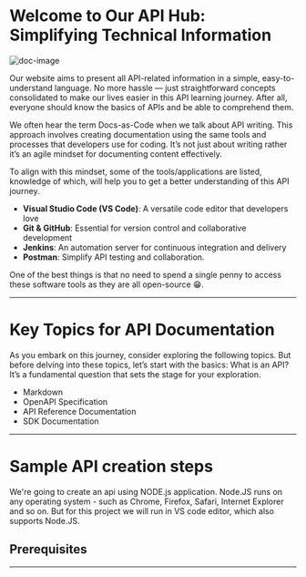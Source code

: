 # Welcome to Our API Hub: Simplifying Technical Information

![doc-image](https://rickey-alok.github.io/api-go-to-doc/img/home_page_img.png)

Our website aims to present all API-related information in a simple, easy-to-understand language. No more hassle — just straightforward concepts consolidated to make our lives easier in this API learning journey. After all, everyone should know the basics of APIs and be able to comprehend them.

We often hear the term Docs-as-Code when we talk about API writing. This approach involves creating documentation using the same tools and processes that developers use for coding. It’s not just about writing rather it’s an agile mindset for documenting content effectively.

To align with this mindset, some of the tools/applications are listed, knowledge of which, will help you to get a better understanding of this API journey.

- **Visual Studio Code (VS Code)**: A versatile code editor that developers love
- **Git & GitHub**: Essential for version control and collaborative development
- **Jenkins**: An automation server for continuous integration and delivery
- **Postman**: Simplify API testing and collaboration.

One of the best things is that no need to spend a single penny to access these software tools as they are all open-source 😁.

---

# Key Topics for API Documentation

As you embark on this journey, consider exploring the following topics. But before delving into these topics, let’s start with the basics: What is an API? It’s a fundamental question that sets the stage for your exploration.

- Markdown
- OpenAPI Specification
- API Reference Documentation
- SDK Documentation

---

# Sample API creation steps

We're going to create an api using NODE.js application. Node.JS runs on any operating system - such as Chrome, Firefox, Safari, Internet Explorer and so on. But for this project we will run in VS code editor, which also supports Node.JS.

## Prerequisites

<!-- <ol><li>Install Node.Js application. Refer to Download Node.JS
<ol type="a">
    <li>Make sure to select LTS (long Term Support), and not the CURRENT version. LTS considered the more stable version and not grequently updated, but for the Current version it is other way around.</li>
    <li>Select Windows installer if you have windows installer.</li>
    <li>Follow the screen text to get the application downloaded.</li>
    <li>Once the application is donwloaded, opem command prompt, and just type <em>node --version</em> or <em>node -v</em>. you'll be presented with the installed version, something like <em>v18.12.1</em> if the application is installed successfully.</li>
</ol>
</li>
<li>Install VS code application.</li></ol> -->

---
